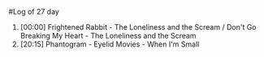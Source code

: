#Log of 27 day

1. [00:00] Frightened Rabbit - The Loneliness and the Scream / Don't Go Breaking My Heart - The Loneliness and the Scream
1. [20:15] Phantogram - Eyelid Movies - When I'm Small
